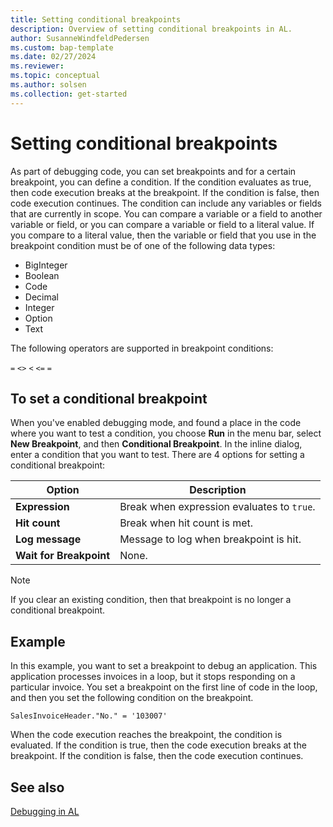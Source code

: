 ```yaml
---
title: Setting conditional breakpoints
description: Overview of setting conditional breakpoints in AL.
author: SusanneWindfeldPedersen
ms.custom: bap-template
ms.date: 02/27/2024
ms.reviewer: 
ms.topic: conceptual
ms.author: solsen
ms.collection: get-started
---
```


# Setting conditional breakpoints

As part of debugging code, you can set breakpoints and for a certain breakpoint, you can define a condition. If the condition evaluates as true, then code execution breaks at the breakpoint. If the condition is false, then code execution continues. The condition can include any variables or fields that are currently in scope. You can compare a variable or a field to another variable or field, or you can compare a variable or field to a literal value. If you compare to a literal value, then the variable or field that you use in the breakpoint condition must be of one of the following data types:

- BigInteger
- Boolean
- Code
- Decimal
- Integer
- Option
- Text

The following operators are supported in breakpoint conditions:

`=`
`<>`
`<`
`<=`
`=`

## To set a conditional breakpoint

When you've enabled debugging mode, and found a place in the code where you want to test a condition, you choose **Run** in the menu bar, select **New Breakpoint**, and then **Conditional Breakpoint**. In the inline dialog, enter a condition that you want to test. There are 4 options for setting a conditional breakpoint:

|Option|Description|
|------|-----------|
|**Expression**|Break when expression evaluates to `true`.|
|**Hit count**|Break when hit count is met.|
|**Log message**|Message to log when breakpoint is hit. |
|**Wait for Breakpoint**|None.|
<!-- check-->


> [!NOTE]  
> If you clear an existing condition, then that breakpoint is no longer a conditional breakpoint.


## Example

In this example, you want to set a breakpoint to debug an application. This application processes invoices in a loop, but it stops responding on a particular invoice. You set a breakpoint on the first line of code in the loop, and then you set the following condition on the breakpoint.

```al
SalesInvoiceHeader."No." = '103007'  
```

When the code execution reaches the breakpoint, the condition is evaluated. If the condition is true, then the code execution breaks at the breakpoint. If the condition is false, then the code execution continues.

## See also

[Debugging in AL](devenv-debugging.md)  